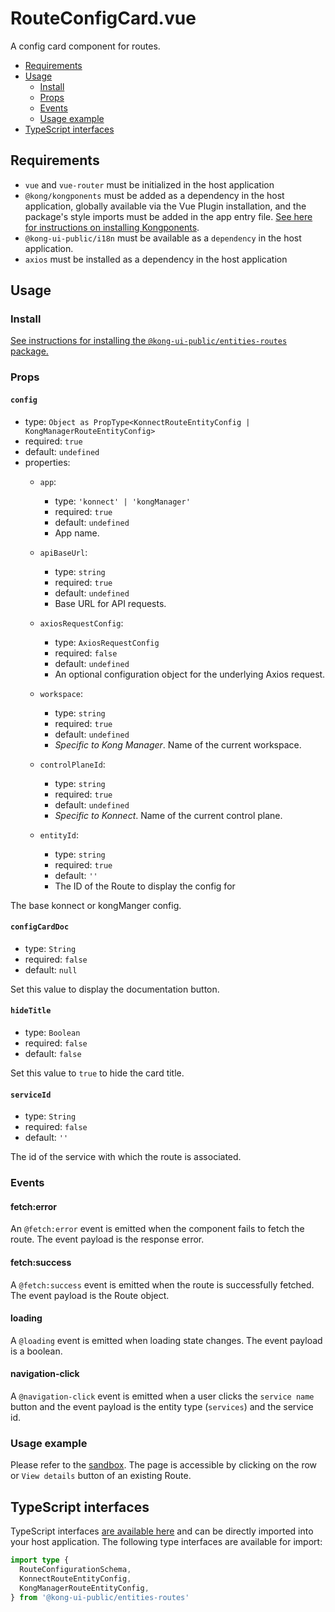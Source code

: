 # RouteConfigCard.vue

A config card component for routes.

- [Requirements](#requirements)
- [Usage](#usage)
  - [Install](#install)
  - [Props](#props)
  - [Events](#events)
  - [Usage example](#usage-example)
- [TypeScript interfaces](#typescript-interfaces)

## Requirements

- `vue` and `vue-router` must be initialized in the host application
- `@kong/kongponents` must be added as a dependency in the host application, globally available via the Vue Plugin installation, and the package's style imports must be added in the app entry file. [See here for instructions on installing Kongponents](https://kongponents.konghq.com/#globally-install-all-kongponents).
- `@kong-ui-public/i18n` must be available as a `dependency` in the host application.
- `axios` must be installed as a dependency in the host application

## Usage

### Install

[See instructions for installing the `@kong-ui-public/entities-routes` package.](../README.md#install)

### Props

#### `config`

- type: `Object as PropType<KonnectRouteEntityConfig | KongManagerRouteEntityConfig>`
- required: `true`
- default: `undefined`
- properties:
  - `app`:
    - type: `'konnect' | 'kongManager'`
    - required: `true`
    - default: `undefined`
    - App name.

  - `apiBaseUrl`:
    - type: `string`
    - required: `true`
    - default: `undefined`
    - Base URL for API requests.

  - `axiosRequestConfig`:
    - type: `AxiosRequestConfig`
    - required: `false`
    - default: `undefined`
    - An optional configuration object for the underlying Axios request.

  - `workspace`:
    - type: `string`
    - required: `true`
    - default: `undefined`
    - *Specific to Kong Manager*. Name of the current workspace.

  - `controlPlaneId`:
    - type: `string`
    - required: `true`
    - default: `undefined`
    - *Specific to Konnect*. Name of the current control plane.

  - `entityId`:
    - type: `string`
    - required: `true`
    - default: `''`
    - The ID of the Route to display the config for

The base konnect or kongManger config.

#### `configCardDoc`

- type: `String`
- required: `false`
- default: `null`

Set this value to display the documentation button.

#### `hideTitle`

- type: `Boolean`
- required: `false`
- default: `false`

Set this value to `true` to hide the card title.

#### `serviceId`

- type: `String`
- required: `false`
- default: `''`

The id of the service with which the route is associated.

### Events

#### fetch:error

An `@fetch:error` event is emitted when the component fails to fetch the route. The event payload is the response error.

#### fetch:success

A `@fetch:success` event is emitted when the route is successfully fetched. The event payload is the Route object.

#### loading

A `@loading` event is emitted when loading state changes. The event payload is a boolean.

#### navigation-click

A `@navigation-click` event is emitted when a user clicks the `service name` button and the event payload is the entity type (`services`) and the service id.

### Usage example

Please refer to the [sandbox](../sandbox/pages/RouteConfigCardPage.vue). The page is accessible by clicking on the row or `View details` button of an existing Route.

## TypeScript interfaces

TypeScript interfaces [are available here](https://github.com/Kong/public-ui-components/blob/main/packages/entities/entities-routes/src/types/route-config-card.ts) and can be directly imported into your host application. The following type interfaces are available for import:

```ts
import type {
  RouteConfigurationSchema,
  KonnectRouteEntityConfig,
  KongManagerRouteEntityConfig,
} from '@kong-ui-public/entities-routes'
